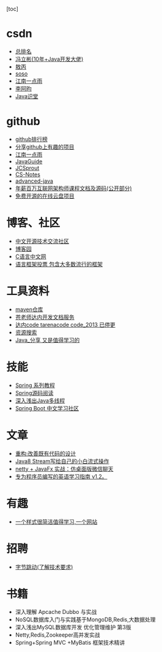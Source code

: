 [toc]

# csdn

- [总排名](https://blog.csdn.net/rank/writing_rank_total)
- [冯立彬(10年+Java开发大佬)](https://blog.csdn.net/fenglibing)
- [敖丙](https://blog.csdn.net/qq_35190492)
- [soso](https://blog.csdn.net/qq_36338555/)
- [江南一点雨](https://blog.csdn.net/u012702547)
- [李阿昀](https://blog.csdn.net/yerenyuan_pku)
- [Java识堂](https://blog.csdn.net/zzti_erlie/article/list/1?)



# github

- [github排行榜](https://gitstar-ranking.com/repositories)
- [分享github上有趣的项目](https://hellogithub.com/)
- [江南一点雨](https://github.com/lenve)
- [JavaGuide](https://github.com/Snailclimb/JavaGuide)
- [JCSprout](https://github.com/crossoverJie/JCSprout)
- [CS-Notes](https://github.com/CyC2018/CS-Notes)
- [advanced-java](https://github.com/doocs/advanced-java)
- [年薪百万互联网架构师课程文档及源码(公开部分)](https://github.com/bjmashibing/InternetArchitect)
- [免费开源的在线云盘项目](https://github.com/zhaojun1998/zfile)



# 博客、社区

- [中文开源技术交流社区](https://www.oschina.net/)
- [博客园](https://www.cnblogs.com/)
- [C语言中文网](http://c.biancheng.net/)
- [语言框架投票 包含大多数流行的框架](https://www.oschina.net/project/top_cn_2019?utm_source=gitee_ad)

# 工具资料

- [maven仓库](https://mvnrepository.com/)
- [苍老师达内开发文档服务](http://doc.canglaoshi.org/)
- [达内code tarenacode code_2013 已停更](http://code.tarena.com.cn/JSDCode/)
- [资源搜索](https://dashengpan.com/)
- [Java_分享 又是值得学习的](https://blog.csdn.net/Java_fenxiang)

# 技能

- [Spring 系列教程](https://github.com/wuyouzhuguli/SpringAll)
- [Spring源码阅读](https://github.com/seaswalker/spring-analysis)
- [深入浅出Java多线程](http://concurrent.redspider.group)
- [Spring Boot 中文学习社区](https://springboot.io/)

# 文章

- [重构:改善既有代码的设计](https://blog.csdn.net/qq_37781649/article/details/103405833?utm_source=app)
- [Java8 Stream写给自己的小白流式操作](https://blog.csdn.net/qq_37781649/article/details/103258397?utm_source=app)
- [netty + JavaFx 实战：仿桌面版微信聊天](https://mp.weixin.qq.com/s?__biz=MzIxMDAwMDAxMw==&mid=2650725231&idx=1&sn=03c278f3e4fc6cd6889fbc9ec079077c&chksm=8f613a8db816b39bd05615c7ae8e8a2033062a8aed0c1add2290fee3ee8076c03ed1fe605b53&mpshare=1&scene=23&srcid=&sharer_sharetime=1583373939394&sharer_shareid=12ae0c9c538778cd36ca6e4500b81b6f#rd)
- [专为程序员编写的英语学习指南 v1.2。](https://github.com/yujiangshui/A-Programmers-Guide-to-English)

# 有趣

- [一个样式很简洁值得学习,一个网站](https://www.r-project.org/)

  

# 招聘

- [字节跳动(了解技术要求)](https://job.bytedance.com/referral/pc/position)


#  书籍

- 深入理解 Apcache Dubbo 与实战
- NoSQL数据库入门与实践基于MongoDB,Redis,大数据处理
- 深入浅出MySQL数据库开发 优化管理维护 第3版
- Netty,Redis,Zookeeper高并发实战
- Spring+Spring MVC +MyBatis 框架技术精讲